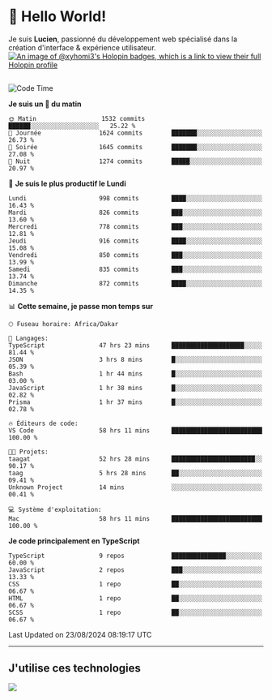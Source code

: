 # 👋 Hello World!

Je suis **Lucien**, passionné du développement web spécialisé dans la création d'interface & expérience utilisateur.
[![An image of @xyhomi3's Holopin badges, which is a link to view their full Holopin profile](https://holopin.me/xyhomi3)](https://holopin.io/@xyhomi3)

##

<!--START_SECTION:waka-->
![Code Time](http://img.shields.io/badge/Code%20Time-1%2C859%20hrs%2037%20mins-blue)

**Je suis un 🐤 du matin** 

```text
🌞 Matin                  1532 commits        ██████░░░░░░░░░░░░░░░░░░░   25.22 % 
🌆 Journée                1624 commits        ███████░░░░░░░░░░░░░░░░░░   26.73 % 
🌃 Soirée                 1645 commits        ███████░░░░░░░░░░░░░░░░░░   27.08 % 
🌙 Nuit                   1274 commits        █████░░░░░░░░░░░░░░░░░░░░   20.97 % 
```
📅 **Je suis le plus productif le Lundi** 

```text
Lundi                    998 commits         ████░░░░░░░░░░░░░░░░░░░░░   16.43 % 
Mardi                    826 commits         ███░░░░░░░░░░░░░░░░░░░░░░   13.60 % 
Mercredi                 778 commits         ███░░░░░░░░░░░░░░░░░░░░░░   12.81 % 
Jeudi                    916 commits         ████░░░░░░░░░░░░░░░░░░░░░   15.08 % 
Vendredi                 850 commits         ███░░░░░░░░░░░░░░░░░░░░░░   13.99 % 
Samedi                   835 commits         ███░░░░░░░░░░░░░░░░░░░░░░   13.74 % 
Dimanche                 872 commits         ████░░░░░░░░░░░░░░░░░░░░░   14.35 % 
```


📊 **Cette semaine, je passe mon temps sur** 

```text
🕑︎ Fuseau horaire: Africa/Dakar

💬 Langages: 
TypeScript               47 hrs 23 mins      ████████████████████░░░░░   81.44 % 
JSON                     3 hrs 8 mins        █░░░░░░░░░░░░░░░░░░░░░░░░   05.39 % 
Bash                     1 hr 44 mins        █░░░░░░░░░░░░░░░░░░░░░░░░   03.00 % 
JavaScript               1 hr 38 mins        █░░░░░░░░░░░░░░░░░░░░░░░░   02.82 % 
Prisma                   1 hr 37 mins        █░░░░░░░░░░░░░░░░░░░░░░░░   02.78 % 

🔥 Éditeurs de code: 
VS Code                  58 hrs 11 mins      █████████████████████████   100.00 % 

🐱‍💻 Projets: 
taagat                   52 hrs 28 mins      ███████████████████████░░   90.17 % 
taag                     5 hrs 28 mins       ██░░░░░░░░░░░░░░░░░░░░░░░   09.41 % 
Unknown Project          14 mins             ░░░░░░░░░░░░░░░░░░░░░░░░░   00.41 % 

💻 Système d'exploitation: 
Mac                      58 hrs 11 mins      █████████████████████████   100.00 % 
```

**Je code principalement en TypeScript** 

```text
TypeScript               9 repos             ███████████████░░░░░░░░░░   60.00 % 
JavaScript               2 repos             ███░░░░░░░░░░░░░░░░░░░░░░   13.33 % 
CSS                      1 repo              ██░░░░░░░░░░░░░░░░░░░░░░░   06.67 % 
HTML                     1 repo              ██░░░░░░░░░░░░░░░░░░░░░░░   06.67 % 
SCSS                     1 repo              ██░░░░░░░░░░░░░░░░░░░░░░░   06.67 % 
```




 Last Updated on 23/08/2024 08:19:17 UTC
<!--END_SECTION:waka-->
---

## J'utilise ces technologies

<p align="left">
  <a href="https://skillicons.dev">
    <img src="https://skillicons.dev/icons?i=ts,js,md,scss,tailwind,react,docker,express,astro,vite,nextjs,vercel,figma,ableton" />
  </a>
</p>

